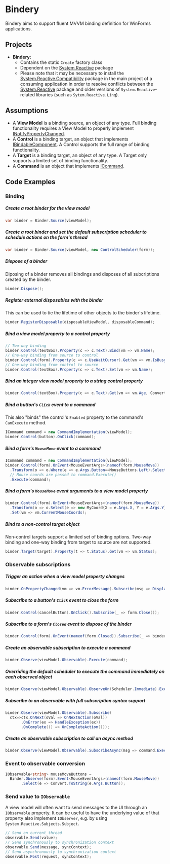 Bindery
=======
Bindery aims to support fluent MVVM binding definition for WinForms applications.

Projects
--------
* **Bindery:** 
  * Contains the static `Create` factory class 
  * Dependent on the [System.Reactive](https://www.nuget.org/packages/System.Reactive/) package
  * Please note that it may be necessary to install the [System.Reactive.Compatibility](https://www.nuget.org/packages/System.Reactive.Compatibility/) package in the main project of 
    a consuming application in order to resolve conflicts between the [System.Reactive](https://www.nuget.org/packages/System.Reactive/) package 
    and older versions of `System.Reactive`-related libraries (such as `Sytem.Reactive.Linq`).

Assumptions
-----------
* A **View Model** is a binding source, an object of any type. Full binding functionality requires a View Model to properly implement
 [INotifyPropertyChanged](https://docs.microsoft.com/en-us/dotnet/api/system.componentmodel.inotifypropertychanged).
* A **Control** is a binding target, an object that implements [IBindableComponent](https://docs.microsoft.com/en-us/dotnet/api/system.windows.forms.ibindablecomponent). 
A Control supports the full range of binding functionality.
* A **Target** is a binding target, an object of any type. A Target only supports a limited set of binding functionality.
* A **Command** is an object that implements [ICommand](https://docs.microsoft.com/en-us/dotnet/api/system.windows.input.icommand).

Code Examples
-------------
### Binding
##### Create a root binder for the view model
```C#
var binder = Binder.Source(viewModel);
```
##### Create a root binder and set the default subscription scheduler to schedule actions on the form's thread
```C#
var binder = Binder.Source(viewModel, new ControlScheduler(form));
```
##### Dispose of a binder
Diposing of a binder removes all bindings and disposes of all subcriptions created by the binder.
```C#
binder.Dispose();
```
##### Register external disposables with the binder
This can be used to tie the lifetime of other objects to the binder's lifetime.
```C#
binder.RegisterDisposable(disposableViewModel, disposableCommand);
```
##### Bind a view model property to a control property
```C#
// Two-way binding
binder.Control(textBox).Property(c => c.Text).Bind(vm => vm.Name); 
// One-way binding from source to control
binder.Control(form).Property(c => c.UseWaitCursor).Get(vm => vm.IsBusy); 
// One-way binding from control to source
binder.Control(textBox).Property(c => c.Text).Set(vm => vm.Name); 
```
##### Bind an integer view model property to a string control property
```C#
binder.Control(textBox).Property(c => c.Text).Get(vm => vm.Age, Convert.ToString);
```
##### Bind a button's `Click` event to a command
This also "binds" the control's `Enabled` property to the command's `CanExecute` method.
```C#
ICommand command = new CommandImplementation(viewModel);
binder.Control(button).OnClick(command);
```
##### Bind a form's `MouseMove` event to a command
```C#
ICommand command = new CommandImplementation(viewModel);
binder.Control(form).OnEvent<MouseEventArgs>(nameof(form.MouseMove))
  .Transform(o => o.Where(e => e.Args.Button==MouseButtons.Left).Select(e => new {e.Args.X, e.Args.Y})) 
  // Mouse coords are passed to command.Execute()
  .Execute(command);
```
##### Bind a form's `MouseMove` event arguments to a view model property
```C#
binder.Control(form).OnEvent<MouseEventArgs>(nameof(form.MouseMove))
  .Transform(o => o.Select(e => new MyCoord{X = e.Args.X, Y = e.Args.Y}))
  .Set(vm => vm.CurrentMouseCoords);
```
##### Bind to a non-control target object
Non-control targets support a limited set of binding options. Two-way binding and one-way binding from target to source are not supported.
```C#
binder.Target(target).Property(t => t.Status).Get(vm => vm.Status);
```
### Observable subscriptions

##### Trigger an action when a view model property changes
```C#
binder.OnPropertyChanged(vm => vm.ErrorMessage).Subscribe(msg => DisplayErrorDialog(msg));
```
##### Subscribe to a button's `Click` event to close the form
```C#
binder.Control(cancelButton).OnClick().Subscribe(_ => form.Close());
```
##### Subscribe to a form's `Closed` event to dispose of the binder
```C#
binder.Control(form).OnEvent(nameof(form.Closed)).Subscribe(_ => binder.Dispose());
```
##### Create an observable subscription to execute a command
```C#
binder.Observe(viewModel.Observable).Execute(command);
```
##### Overriding the default scheduler to execute the command immediately on each observed object
```C#
binder.Observe(viewModel.Observable).ObserveOn(Scheduler.Immediate).Execute(command);
```
##### Subscribe to an observable with full subscription syntax support
```C#
binder.Observe(viewModel.Observable).Subscribe(
  ctx=>ctx.OnNext(oVal => OnNextAction(oVal))
       .OnError(ex => HandleException(ex))
       .OnComplete(() => OnCompleteAction()));
```
##### Create an observable subscription to call an async method
```C#
binder.Observe(viewModel.Observable).SubscribeAsync(msg => command.ExecuteAsync(msg.Value));
```
### Event to observable conversion
```C#
IObservable<string> mouseMoveButtons =
  Binder.Observe(form).Event<MouseEventArgs>(nameof(form.MouseMove))
       .Select(e => Convert.ToString(e.Args.Button));
```
### Send value to `IObservable`
A view model will often want to send messages to the UI through an `IObservable` property. 
It can be useful to have the underlying value of that property also implement `IObserver`, e.g. by using `System.Reactive.Subjects.Subject`.
```C#
// Send on current thread
observable.Send(value);
// Send synchronously to synchronization context
observable.Send(message, syncContext);
// Send asynchronously to synchronization context
observable.Post(request, syncContext);
```